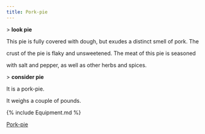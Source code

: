 ```yaml
---
title: Pork-pie
---
```


\> **look pie**

This pie is fully covered with dough, but exudes a distinct smell of
pork. The

crust of the pie is flaky and unsweetened. The meat of this pie is
seasoned

with salt and pepper, as well as other herbs and spices.

\> **consider pie**

It is a pork-pie.

It weighs a couple of pounds.

{% include Equipment.md %}

[Pork-pie](Category:_Consumables "wikilink")